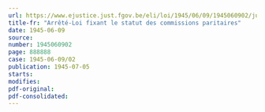 ```yaml
---
url: https://www.ejustice.just.fgov.be/eli/loi/1945/06/09/1945060902/justel
title-fr: "Arrêté-Loi fixant le statut des commissions paritaires"
date: 1945-06-09
source:
number: 1945060902
page: 888888
case: 1945-06-09/02
publication: 1945-07-05
starts:
modifies:
pdf-original:
pdf-consolidated:
---
```


